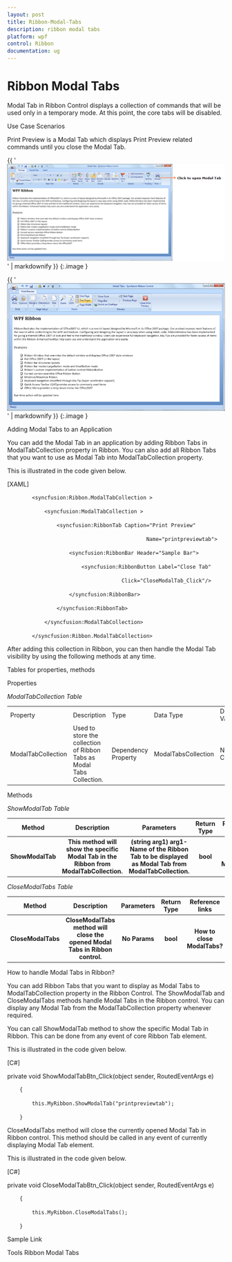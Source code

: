 ```yaml
---
layout: post
title: Ribbon-Modal-Tabs
description: ribbon modal tabs
platform: wpf
control: Ribbon
documentation: ug
---
```


# Ribbon Modal Tabs

Modal Tab in Ribbon Control displays a collection of commands that will be used only in a temporary mode. At this point, the core tabs will be disabled.

Use Case Scenarios

Print Preview is a Modal Tab which displays Print Preview related commands until you close the Modal Tab.



{{ '![C:/Users/sureshkumarc/Desktop/modal Tabs/ModalTab10.png](Ribbon-Modal-Tabs_images/Ribbon-Modal-Tabs_img1.png)' | markdownify }}
{:.image }




{{ '![C:/Users/sureshkumarc/Desktop/modal Tabs/Modal Tab2.png](Ribbon-Modal-Tabs_images/Ribbon-Modal-Tabs_img2.png)' | markdownify }}
{:.image }




Adding Modal Tabs to an Application 

You can add the Modal Tab in an application by adding Ribbon Tabs in ModalTabCollection property in Ribbon. You can also add all Ribbon Tabs that you want to use as Modal Tab into ModalTabCollection property. 

This is illustrated in the code given below.



[XAML]

            <syncfusion:Ribbon.ModalTabCollection >

                <syncfusion:ModalTabCollection >

                    <syncfusion:RibbonTab Caption="Print Preview" 

                                                 Name="printpreviewtab">

                        <syncfusion:RibbonBar Header="Sample Bar">

                            <syncfusion:RibbonButton Label="Close Tab"                                                  

                                         Click="CloseModalTab_Click"/>

                        </syncfusion:RibbonBar>

                    </syncfusion:RibbonTab>

                </syncfusion:ModalTabCollection>

            </syncfusion:Ribbon.ModalTabCollection>





After adding this collection in Ribbon, you can then handle the Modal Tab visibility by using the following methods at any time.

Tables for properties, methods



Properties



_ModalTabCollection Table_

<table>
<tr>
<td>
Property </td><td>
Description </td><td>
Type </td><td>
Data Type </td><td>
Default Value</td></tr>
<tr>
<td>
ModalTabCollection</td><td>
Used to store the collection of Ribbon Tabs as Modal Tabs Collection.</td><td>
 Dependency Property</td><td>
ModalTabsCollection </td><td>
Null Collection</td></tr>
</table>


Methods



_ShowModalTab Table_

<table>
<tr>
<th>
Method </th><th>
Description </th><th>
Parameters </th><th>
Return Type </th><th>
Reference links </th></tr>
<tr>
<th>
ShowModalTab</th><th>
This method will show the specific Modal Tab in the Ribbon from ModalTabCollection. </th><th>
(string arg1) arg1- Name of the Ribbon Tab to be displayed as Modal Tab from ModalTabCollection.</th><th>
bool </th><th>
How to Show a ModalTab?</th></tr>
</table>


_CloseModalTabs Table_

<table>
<tr>
<th>
Method </th><th>
Description </th><th>
Parameters </th><th>
Return Type </th><th>
Reference links </th></tr>
<tr>
<th>
CloseModalTabs</th><th>
CloseModalTabs method will close the opened Modal Tabs in Ribbon control.</th><th>
 No Params</th><th>
bool </th><th>
How to close ModalTabs?</th></tr>
</table>


How to handle Modal Tabs in Ribbon?

You can add Ribbon Tabs that you want to display as Modal Tabs to ModalTabCollection property in the Ribbon Control. The ShowModalTab and CloseModalTabs methods handle Modal Tabs in the Ribbon control. You can display any Modal Tab from the ModalTabCollection property whenever required. 

You can call ShowModalTab method to show the specific Modal Tab in Ribbon. This can be done from any event of core Ribbon Tab element.

This is illustrated in the code given below.



[C#]



private void ShowModalTabBtn_Click(object sender, RoutedEventArgs e)

        {

            this.MyRibbon.ShowModalTab("printpreviewtab");

        }





CloseModalTabs method will close the currently opened Modal Tab in Ribbon control. This method should be called in any event of currently displaying Modal Tab element.

This is illustrated in the code given below.



[C#]



private void CloseModalTabBtn_Click(object sender, RoutedEventArgs e)

        {

            this.MyRibbon.CloseModalTabs();

        }



Sample Link

Tools  Ribbon   Modal Tabs

